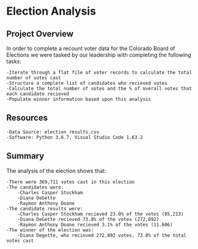 # Election Analysis

## Project Overview

In order to complete a recount voter data for the Colorado Board of Elections we were tasked by our leadership with completing the following tasks: 

    -Iterate through a flat file of voter records to calculate the total number of votes cast 
    -Structure a complete list of candidates who recieved votes
    -Calculate the total number of votes and the % of overall votes that each candidate recieved 
    -Populate winner information based upon this analysis

## Resources

    -Data Source: election_results.csv
    -Software: Python 3.6.7, Visual Studio Code 1.63.2

## Summary 

The analysis of the election shows that: 

    -There were 369,711 votes cast in this election
    -The candidates were: 
        -Charles Casper Stockham
        -Diana DeGette
        -Raymon Anthony Doane 
    -The candidate results were: 
        -Charles Casper Stockham recieved 23.0% of the votes (85,213)
        -Diana DeGette recieved 73.8% of the votes (272,892)
        -Raymon Anthony Doane recieved 3.1% of the votes (11.606)
    -The winner of the election was: 
        -Diana Degette, who recieved 272,892 votes, 73.8% of the total votes cast 
